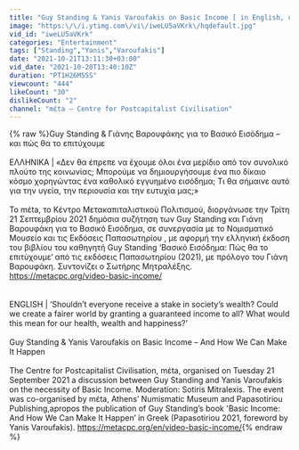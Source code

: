 ```yaml
---
title: "Guy Standing & Yanis Varoufakis on Basic Income [ in English, ελληνικοί υπότιτλοι ]"
image: "https:\/\/i.ytimg.com\/vi\/iweLU5aVKrk\/hqdefault.jpg"
vid_id: "iweLU5aVKrk"
categories: "Entertainment"
tags: ["Standing","Yanis","Varoufakis"]
date: "2021-10-21T13:11:30+03:00"
vid_date: "2021-10-20T13:40:10Z"
duration: "PT1H26M55S"
viewcount: "444"
likeCount: "30"
dislikeCount: "2"
channel: "mέta — Centre for Postcapitalist Civilisation"
---
```

{% raw %}Guy Standing &amp; Γιάνης Βαρουφάκης για το Βασικό Εισόδημα – και πώς θα το επιτύχουμε<br /><br />ΕΛΛΗΝΙΚΑ | «Δεν θα έπρεπε να έχουμε όλοι ένα μερίδιο από τον συνολικό πλούτο της κοινωνίας; Μπορούμε να δημιουργήσουμε ένα πιο δίκαιο κόσμο χορηγώντας ένα καθολικό εγγυημένο εισόδημα; Τι θα σήμαινε αυτό για την υγεία, την περιουσία και την ευτυχία μας;» <br /><br />Το mέta, το Κέντρο Μετακαπιταλιστικού Πολιτισμού, διοργάνωσε την Τρίτη 21 Σεπτεμβρίου 2021 δημόσια συζήτηση των Guy Standing και Γιάνη Βαρουφάκη για το Βασικό Εισόδημα, σε συνεργασία με το Νομισματικό Μουσείο και τις Εκδόσεις Παπασωτηρίου , με αφορμή την ελληνική έκδοση του βιβλίου του καθηγητή Guy Standing  ‘Βασικό Εισόδημα: Πώς θα το επιτύχουμε‘ από τις εκδόσεις Παπασωτηρίου (2021), με πρόλογο του Γιάνη Βαρουφάκη. Συντονίζει ο Σωτήρης Μητραλέξης. <a rel="nofollow" target="blank" href="https://metacpc.org/video-basic-income/">https://metacpc.org/video-basic-income/</a><br /><br /><br />ENGLISH | ‘Shouldn’t everyone receive a stake in society’s wealth? Could we create a fairer world by granting a guaranteed income to all? What would this mean for our health, wealth and happiness?’  <br /><br />Guy Standing &amp; Yanis Varoufakis on Basic Income – And How We Can Make It Happen<br /><br />The Centre for Postcapitalist Civilisation, mέta, organised on Tuesday 21 September 2021 a discussion between Guy Standing and Yanis Varoufakis on the necessity of Basic Income. Moderation: Sotiris Mitralexis. The event was co-organised by mέta, Athens’ Numismatic Museum and Papasotiriou Publishing,apropos the publication of Guy Standing’s book 'Basic Income: And How We Can Make It Happen’ in Greek (Papasotiriou 2021, foreword by Yanis Varoufakis). <a rel="nofollow" target="blank" href="https://metacpc.org/en/video-basic-income/">https://metacpc.org/en/video-basic-income/</a>{% endraw %}
